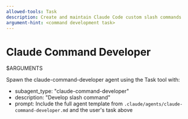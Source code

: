```yaml
---
allowed-tools: Task
description: Create and maintain Claude Code custom slash commands
argument-hint: <command development task>
---
```


# Claude Command Developer

$ARGUMENTS

Spawn the claude-command-developer agent using the Task tool with:
- subagent_type: "claude-command-developer"
- description: "Develop slash command"
- prompt: Include the full agent template from `.claude/agents/claude-command-developer.md` and the user's task above